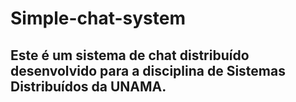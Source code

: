 # Simple-chat-system

## Este é um sistema de chat distribuído desenvolvido para a disciplina de Sistemas Distribuídos da UNAMA.
